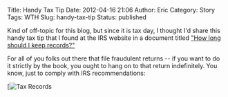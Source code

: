 Title: Handy Tax Tip
Date: 2012-04-16 21:06
Author: Eric
Category: Story
Tags: WTH
Slug: handy-tax-tip
Status: published

Kind of off-topic for this blog, but since it is tax day, I thought I'd
share this handy tax tip that I found at the IRS website in a document
titled ["How long should I keep
records?"](http://www.irs.gov/businesses/small/article/0,,id=98513,00.html)

For all of you folks out there that file fraudulent returns -- if you
want to do it strictly by the book, you ought to hang on to that return
indefinitely. You know, just to comply with IRS recommendations:

[![Tax Records]({static}/images/tax-records.png)

